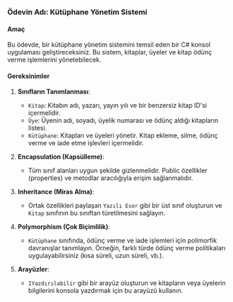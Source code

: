 ### Ödevin Adı: Kütüphane Yönetim Sistemi

#### Amaç
Bu ödevde, bir kütüphane yönetim sistemini temsil eden bir C# konsol uygulaması geliştireceksiniz. Bu sistem, kitaplar, üyeler ve kitap ödünç verme işlemlerini yönetebilecek.

#### Gereksinimler

1. **Sınıfların Tanımlanması**:
   - `Kitap`: Kitabın adı, yazarı, yayın yılı ve bir benzersiz kitap ID'si içermelidir.
   - `Üye`: Üyenin adı, soyadı, üyelik numarası ve ödünç aldığı kitapların listesi.
   - `Kütüphane`: Kitapları ve üyeleri yönetir. Kitap ekleme, silme, ödünç verme ve iade etme işlevleri içermelidir.

2. **Encapsulation (Kapsülleme)**:
   - Tüm sınıf alanları uygun şekilde gizlenmelidir. Public özellikler (properties) ve metodlar aracılığıyla erişim sağlanmalıdır.

3. **Inheritance (Miras Alma)**:
   -  Ortak özellikleri paylaşan `Yazılı Eser` gibi bir üst sınıf oluşturun ve `Kitap` sınıfının bu sınıftan türetilmesini sağlayın.

4. **Polymorphism (Çok Biçimlilik)**:
   - `Kütüphane` sınıfında, ödünç verme ve iade işlemleri için polimorfik davranışlar tanımlayın. Örneğin, farklı türde ödünç verme politikaları uygulayabilirsiniz (kısa süreli, uzun süreli, vb.).

5. **Arayüzler**:
   - `IYazdırılabilir` gibi bir arayüz oluşturun ve kitapların veya üyelerin bilgilerini konsola yazdırmak için bu arayüzü kullanın.
